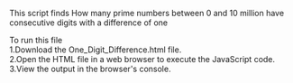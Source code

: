 This script finds How many prime numbers between 0 and 10 million have consecutive digits with a difference of one

To run this file<br>
  1.Download the One_Digit_Difference.html file.<br>
  2.Open the HTML file in a web browser to execute the JavaScript code.<br>
  3.View the output in the browser's console.

